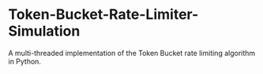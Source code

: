 # Token-Bucket-Rate-Limiter-Simulation
A multi-threaded implementation of the Token Bucket rate limiting algorithm in Python.
